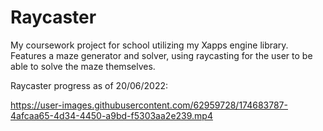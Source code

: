 # Raycaster
My coursework project for school utilizing my Xapps engine library. Features a maze generator and solver, using raycasting for the user to be able to solve the maze themselves. 

Raycaster progress as of 20/06/2022:

https://user-images.githubusercontent.com/62959728/174683787-4afcaa65-4d34-4450-a9bd-f5303aa2e239.mp4

